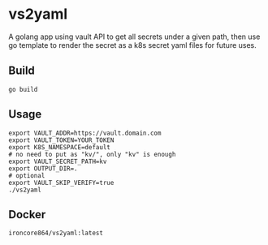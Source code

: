 # vs2yaml

A golang app using vault API to get all secrets under a given path, then use go template to render the secret as a k8s secret yaml files for future uses.

## Build

```
go build
```

## Usage

```
export VAULT_ADDR=https://vault.domain.com
export VAULT_TOKEN=YOUR_TOKEN
export K8S_NAMESPACE=default
# no need to put as "kv/", only "kv" is enough
export VAULT_SECRET_PATH=kv
export OUTPUT_DIR=.
# optional
export VAULT_SKIP_VERIFY=true
./vs2yaml
```

## Docker

```
ironcore864/vs2yaml:latest
```

